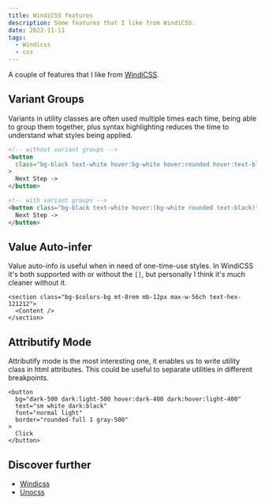 ```yaml
---
title: WindiCSS features
description: Some features that I like from WindiCSS.
date: 2022-11-11
tags:
  - Windicss
  - css
---
```


A couple of features that I like from [WindiCSS](https://windicss.org).

## Variant Groups

Variants in utility classes are often used multiple times each time, being able to group them together, plus syntax highlighting reduces the time to understand what styles being applied.

```html
<!-- without variant groups -->
<button
  class="bg-black text-white hover:bg-white hover:rounded hover:text-black"
>
  Next Step ->
</button>

<!-- with variant groups -->
<button class="bg-black text-white hover:(bg-white rounded text-black)">
  Next Step ->
</button>
```

## Value Auto-infer

Value auto-info is useful when in need of one-time-use styles. In WindiCSS it's both supported with or without the `[]`, but personally I think it's much cleaner without it.

```tsx
<section class="bg-$colors-bg mt-8rem mb-12px max-w-56ch text-hex-121212">
  <Content />
</section>
```

## Attributify Mode

Attributify mode is the most interesting one, it enables us to write utility class in html attributes. This could be useful to separate utilities in different breakpoints.

```svelte
<button
  bg="dark-500 dark:light-500 hover:dark-400 dark:hover:light-400"
  text="sm white dark:black"
  font="normal light"
  border="rounded-full 1 gray-500"
>
  Click
</button>
```

## Discover further

- [Windicss](https://windicss.org)
- [Unocss](https://uno.antfu.me/)
